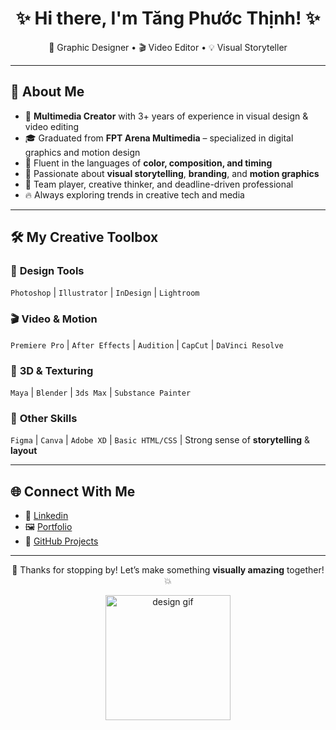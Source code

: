 <h1 align="center">✨ Hi there, I'm Tăng Phước Thịnh! ✨</h1>

<p align="center">
  🎨 Graphic Designer • 🎬 Video Editor • 💡 Visual Storyteller
</p>

---

## 🚀 About Me

- 🌟 **Multimedia Creator** with 3+ years of experience in visual design & video editing  
- 🎓 Graduated from **FPT Arena Multimedia** – specialized in digital graphics and motion design  
- 💬 Fluent in the languages of **color, composition, and timing**  
- 🧠 Passionate about **visual storytelling**, **branding**, and **motion graphics**  
- 🤝 Team player, creative thinker, and deadline-driven professional  
- 🔥 Always exploring trends in creative tech and media

---

## 🛠️ My Creative Toolbox

### 🎨 **Design Tools**  
`Photoshop` | `Illustrator` | `InDesign` | `Lightroom`

### 🎬 **Video & Motion**  
`Premiere Pro` | `After Effects` | `Audition` | `CapCut` | `DaVinci Resolve`

### 🧱 **3D & Texturing**  
`Maya` | `Blender` | `3ds Max` | `Substance Painter`

### 🧩 **Other Skills**  
`Figma` | `Canva` | `Adobe XD` | `Basic HTML/CSS` | Strong sense of **storytelling** & **layout**

---

## 🌐 Connect With Me

- 🔗 <a href="https://www.linkedin.com/in/pthinhtang2608/?utm_source=share&utm_campaign=share_via&utm_content=profile&utm_medium=android_app" color="#000" target="_blank">Linkedin</a>
- 🖼️ [Portfolio](#)
- 🧰 [GitHub Projects](#)

---

<p align="center">
  💌 Thanks for stopping by! Let’s make something <strong>visually amazing</strong> together! 💥
</p>

<p align="center">
  <img src="https://media2.giphy.com/media/v1.Y2lkPTc5MGI3NjExYTQ3ZzRoeWI5dmFseDJ6cXN3amx5bDNtaGxmcnFvbnJ1a2Vqc3ZpMyZlcD12MV9pbnRlcm5hbF9naWZfYnlfaWQmY3Q9Zw/7sApq40JDeByB7rNGW/giphy.gif" width="200" alt="design gif">
</p>
